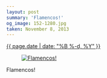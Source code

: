 ```yaml
---
layout: post
summary: 'Flamencos!'
og_image: 152-1280.jpg
taken: November 8, 2013
---
```


<div class="post">
 <time>
  <a href="/152">
   {{ page.date | date: "%B %-d, %Y" }}
  </a>
 </time>
 <a href="/152">
  <figure data-taken="11/8/2013">
   <img alt="Flamencos!" sizes="(min-width: 700px) 50vw, calc(100vw - 2rem)" src="{{ site.assets_url }}/152-640.jpg" srcset="{{ site.assets_url }}/152-1280.jpg 1280w, {{ site.assets_url }}/152-960.jpg 960w, {{ site.assets_url }}/152-640.jpg 640w, {{ site.assets_url }}/152-320.jpg 320w"/>
  </figure>
 </a>
 <span>
  Flamencos!
 </span>
</div>
